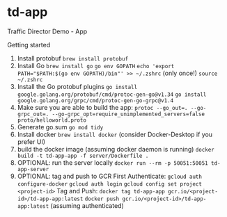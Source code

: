 # td-app
Traffic Director Demo - App

Getting started
1. Install protobuf
```brew install protobuf```
2. Install Go
```brew install go```
```go env GOPATH```
```echo 'export PATH="$PATH:$(go env GOPATH)/bin"' >> ~/.zshrc``` (only once!)
```source ~/.zshrc```
3. Install the Go protobuf plugins
```go install google.golang.org/protobuf/cmd/protoc-gen-go@v1.34```
```go install google.golang.org/grpc/cmd/protoc-gen-go-grpc@v1.4```
4. Make sure you are able to build the app:
```protoc --go_out=. --go-grpc_out=. --go-grpc_opt=require_unimplemented_servers=false proto/helloworld.proto```
5. Generate go.sum
```go mod tidy```
6. Install docker
```brew install docker```
(consider Docker-Desktop if you prefer UI)
7. build the docker image (assuming docker daemon is running)
```docker build -t td-app-app -f server/Dockerfile .```
8. OPTIONAL: run the server locally
```docker run --rm -p 50051:50051 td-app-server```
9. OPTIONAL: tag and push to GCR
First Authenticate:
```gcloud auth configure-docker```
```gcloud auth login```
```gcloud config set project <project-id>```
Tag and Push:
```docker tag td-app-app gcr.io/<project-id>/td-app-app:latest```
```docker push gcr.io/<project-id>/td-app-app:latest``` 
(assuming authenticated)

